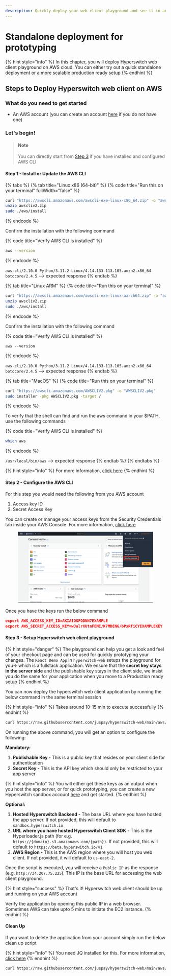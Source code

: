 ```yaml
---
description: Quickly deploy your web client playground and see it in action
---
```


# Standalone deployment for prototyping

{% hint style="info" %}
In this chapter, you will deploy Hyperswitch web client playground on AWS cloud. You can either try out a quick standalone deployment or a more scalable production ready setup
{% endhint %}

## Steps to Deploy Hyperswitch web client on AWS

### **What do you need to get started**

* An AWS account (you can create an account [here](https://portal.aws.amazon.com/gp/aws/developer/registration/index.html?refid=em\_127222) if you do not have one)

### **Let's begin!**

> #### Note
>
> You can directly start from [Step 3](https://hyperswitch-juspay.stoplight.io/studio/installation-guide:main?source=8jifq2qd#step-3---setup-hyperswitch) if you have installed and configured AWS CLI

#### Step 1 - Install or Update the AWS CLI

{% tabs %}
{% tab title="Linux x86 (64-bit)" %}
{% code title="Run this on your terminal" fullWidth="false" %}
```bash
curl "https://awscli.amazonaws.com/awscli-exe-linux-x86_64.zip" -o "awscliv2.zip"
unzip awscliv2.zip
sudo ./aws/install
```
{% endcode %}

Confirm the installation with the following command

{% code title="Verify AWS CLI is installed" %}
```bash
aws --version
```
{% endcode %}

`aws-cli/2.10.0 Python/3.11.2 Linux/4.14.133-113.105.amzn2.x86_64 botocore/2.4.5` --> expected response
{% endtab %}

{% tab title="Linux ARM" %}
{% code title="Run this on your terminal" %}
```bash
curl "https://awscli.amazonaws.com/awscli-exe-linux-aarch64.zip" -o "awscliv2.zip"
unzip awscliv2.zip
sudo ./aws/install
```
{% endcode %}

Confirm the installation with the following command

{% code title="Verify AWS CLI is installed" %}
```
aws --version
```
{% endcode %}

`aws-cli/2.10.0 Python/3.11.2 Linux/4.14.133-113.105.amzn2.x86_64 botocore/2.4.5` --> expected response
{% endtab %}

{% tab title="MacOS" %}
{% code title="Run this on your terminal" %}
```bash
curl "https://awscli.amazonaws.com/AWSCLIV2.pkg" -o "AWSCLIV2.pkg"
sudo installer -pkg AWSCLIV2.pkg -target /
```
{% endcode %}

To verify that the shell can find and run the aws command in your $PATH, use the following commands

{% code title="Verify AWS CLI is installed" %}
```bash
which aws
```
{% endcode %}

`/usr/local/bin/aws` --> expected response
{% endtab %}
{% endtabs %}

{% hint style="info" %}
For more information, [click here](https://docs.aws.amazon.com/cli/latest/userguide/getting-started-install.html)
{% endhint %}

#### Step 2 - Configure the AWS CLI

For this step you would need the following from you AWS account

1. Access key ID
2. Secret Access Key

You can create or manage your access keys from the Security Credentials tab inside your AWS Console. For more information, [click here](https://docs.aws.amazon.com/IAM/latest/UserGuide/id\_credentials\_access-keys.html#Using\_CreateAccessKey)

<figure><img src="../../.gitbook/assets/Screenshot 2023-10-12 at 6.00.50 PM.png" alt=""><figcaption></figcaption></figure>

Once you have the keys run the below command

```json
export AWS_ACCESS_KEY_ID=AKIAIOSFODNN7EXAMPLE
export AWS_SECRET_ACCESS_KEY=wJalrXUtnFEMI/K7MDENG/bPxRfiCYEXAMPLEKEY
```

#### Step 3 - Setup Hyperswitch web client playground

{% hint style="danger" %}
The playground can help you get a look and feel of your checkout page and can be used for quickly prototyping your changes. The `React Demo App` in `hyperwitch-web` setups the playground for you-> which is a fullstack application. We ensure that the **secret key stays in the server side** and the publishable key stays in the client side, we insist you do the same for your application when you move to a Production ready setup
{% endhint %}

You can now deploy the hyperswitch web client application by running the below command in the same terminal session

{% hint style="info" %}
Takes around 10-15 min to execute successfully
{% endhint %}

```bash
curl https://raw.githubusercontent.com/juspay/hyperswitch-web/main/aws/hyperswitch_web_aws_setup.sh | bash
```

On running the above command, you will get an option to configure the following:

**Mandatory:**&#x20;

1. **Publishable Key -** This is a public key that resides on your client side for authentication
2. **Secret Key -** This is the API key which should only be restricted to your app server

{% hint style="info" %}
You will either get these keys as an output when you host the app server, or for quick prototyping, you can create a new Hyperswitch sandbox account [here](https://app.hyperswitch.io/login) and get started.
{% endhint %}

**Optional:**

1. **Hosted Hyperswitch Backend -** The base URL where you have hosted the app server. If not provided, this will default to `sandbox.hyperswitch.io`
2. **URL where you have hosted Hyperswitch Client SDK** - This is the Hyperloader.js path (for e.g. `https://{domain}.s3.amazonaws.com/{path})`. If not provided, this will default to `https://beta.hyperswitch.io/v1`
3. **AWS Region -** This is the AWS region where you will host you web client. If not provided, it will default to `us-east-2`.

Once the script is executed, you will receive a `Public IP` as the response (e.g. `http://34.207.75.225`). This IP is the base URL for accessing the web client playground.

{% hint style="success" %}
That's it! Hyperswitch web client should be up and running on your AWS account

Verify the application by opening this public IP in a web browser. Sometimes AWS can take upto 5 mins to initiate the EC2 instance.
{% endhint %}

#### Clean Up

If you want to delete the application from your account simply run the below clean up script

{% hint style="info" %}
You need JQ installed for this. For more information, [click here](https://jqlang.github.io/jq/download/)
{% endhint %}

```bash
curl https://raw.githubusercontent.com/juspay/hyperswitch-web/main/aws/hyperswitch_web_cleanup_setup.sh | bash
```
